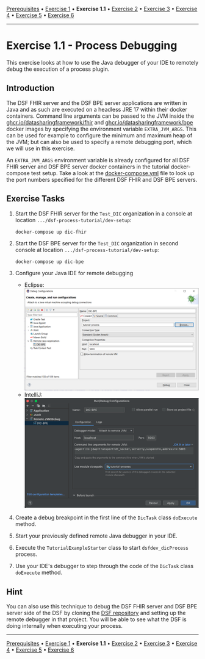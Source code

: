 [Prerequisites](prerequisites.md) • [Exercise 1](exercise-1.md) • **Exercise 1.1** • [Exercise 2](exercise-2.md) • [Exercise 3](exercise-3.md) • [Exercise 4](exercise-4.md) • [Exercise 5](exercise-5.md) • [Exercise 6](exercise-6.md)
___

# Exercise 1.1 - Process Debugging
This exercise looks at how to use the Java debugger of your IDE to remotely debug the execution of a process plugin.

## Introduction
The DSF FHIR server and the DSF BPE server applications are written in Java and as such are executed on a headless JRE 17 within their docker containers. Command line arguments can be passed to the JVM inside the [ghcr.io/datasharingframework/fhir](https://github.com/datasharingframework/dsf/pkgs/container/fhir) and [ghcr.io/datasharingframework/bpe](https://github.com/datasharingframework/dsf/pkgs/container/bpe) docker images by specifying the environment variable `EXTRA_JVM_ARGS`. This can be used for example to configure the minimum and maximum heap of the JVM; but can also be used to specify a remote debugging port, which we will use in this exercise.

An `EXTRA_JVM_ARGS` environment variable is already configured for all DSF FHIR server and DSF BPE server docker containers in the tutorial docker-compose test setup. Take a look at the [docker-compose.yml](https://github.com/datasharingframework/dsf-process-tutorial/blob/main/dev-setup/docker-compose.yml) file to look up the port numbers specified for the different DSF FHIR and DSF BPE servers.

## Exercise Tasks
1. Start the DSF FHIR server for the `Test_DIC` organization in a console at location `.../dsf-process-tutorial/dev-setup`:
    ```
    docker-compose up dic-fhir
    ```
2. Start the DSF BPE server for the `Test_DIC` organization in second console at location `.../dsf-process-tutorial/dev-setup`:
    ```
    docker-compose up dic-bpe
    ```
3. Configure your Java IDE for remote debugging
    * Eclipse:  
        ![Eclipse remote debugging dialog](figures/remote_debugging_eclipse.png)
    * IntelliJ:  
        ![IntelliJ  remote debugging dialog](figures/remote_debugging_intellij.png)

4. Create a debug breakpoint in the first line of the `DicTask` class `doExecute` method. 
5. Start your previously defined remote Java debugger in your IDE.
6. Execute the `TutorialExampleStarter` class to start `dsfdev_dicProcess` process.
7. Use your IDE's debugger to step through the code of the `DicTask` class `doExecute` method.

## Hint
You can also use this technique to debug the DSF FHIR server and DSF BPE server side of the DSF by cloning the [DSF repository](https://github.com/datasharingframework/dsf) and setting up the remote debugger in that project.
You will be able to see what the DSF is doing internally when executing your process.

___
[Prerequisites](prerequisites.md) • [Exercise 1](exercise-1.md) • **Exercise 1.1** • [Exercise 2](exercise-2.md) • [Exercise 3](exercise-3.md) • [Exercise 4](exercise-4.md) • [Exercise 5](exercise-5.md) • [Exercise 6](exercise-6.md)
